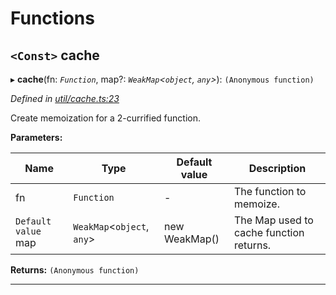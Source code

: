 

# Functions

<a id="cache"></a>

## `<Const>` cache

▸ **cache**(fn: *`Function`*, map?: *`WeakMap`<`object`, `any`>*): `(Anonymous function)`

*Defined in [util/cache.ts:23](https://github.com/polkadot-js/api/blob/f548dd4/packages/api-derive/src/util/cache.ts#L23)*

Create memoization for a 2-currified function.

**Parameters:**

| Name | Type | Default value | Description |
| ------ | ------ | ------ | ------ |
| fn | `Function` | - |  The function to memoize. |
| `Default value` map | `WeakMap`<`object`, `any`> |  new WeakMap() |  The Map used to cache function returns. |

**Returns:** `(Anonymous function)`

___

